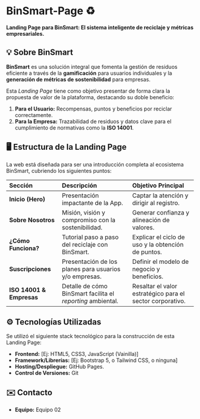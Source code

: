 # BinSmart-Page ♻️

**Landing Page para BinSmart: El sistema inteligente de reciclaje y métricas empresariales.**


## 💡 Sobre BinSmart

**BinSmart** es una solución integral que fomenta la gestión de residuos eficiente a través de la **gamificación** para usuarios individuales y la **generación de métricas de sostenibilidad** para empresas.

Esta *Landing Page* tiene como objetivo presentar de forma clara la propuesta de valor de la plataforma, destacando su doble beneficio:
1.  **Para el Usuario:** Recompensas, puntos y beneficios por reciclar correctamente.
2.  **Para la Empresa:** Trazabilidad de residuos y datos clave para el cumplimiento de normativas como la **ISO 14001**.

## 🖥️ Estructura de la Landing Page

La web está diseñada para ser una introducción completa al ecosistema BinSmart, cubriendo los siguientes puntos:

| Sección | Descripción | Objetivo Principal |
| :--- | :--- | :--- |
| **Inicio (Hero)** | Presentación impactante de la App. | Captar la atención y dirigir al registro. |
| **Sobre Nosotros** | Misión, visión y compromiso con la sostenibilidad. | Generar confianza y alineación de valores. |
| **¿Cómo Funciona?** | Tutorial paso a paso del reciclaje con BinSmart. | Explicar el ciclo de uso y la obtención de puntos. |
| **Suscripciones** | Presentación de los planes para usuarios y/o empresas. | Definir el modelo de negocio y beneficios. |
| **ISO 14001 & Empresas** | Detalle de cómo BinSmart facilita el *reporting* ambiental. | Resaltar el valor estratégico para el sector corporativo. |

## ⚙️ Tecnologías Utilizadas

Se utilizó el siguiente stack tecnológico para la construcción de esta Landing Page:

* **Frontend:** [Ej: HTML5, CSS3, JavaScript (Vainilla)]
* **Framework/Librerías:** [Ej: Bootstrap 5, o Tailwind CSS, o ninguna]
* **Hosting/Despliegue:** GitHub Pages.
* **Control de Versiones:** Git

## ✉️ Contacto

* **Equipo:** Equipo 02


